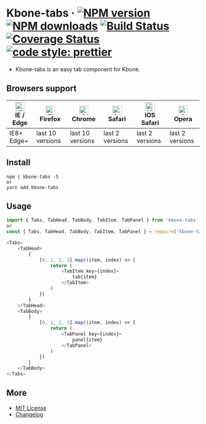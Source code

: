 # Kbone-tabs &middot; [![NPM version](https://img.shields.io/npm/v/kbone-tabs.svg?style=flat)](https://www.npmjs.com/package/kbone-tabs) [![NPM downloads](https://img.shields.io/npm/dm/kbone-tabs.svg?style=flat)](https://www.npmjs.com/package/kbone-tabs) [![Build Status](https://travis-ci.org/Ipxxiao/kbone-tabs.svg?branch=master)](https://travis-ci.org/Ipxxiao/kbone-tabs) [![Coverage Status](https://coveralls.io/repos/github/Ipxxiao/kbone-tabs/badge.svg?branch=master)](https://coveralls.io/github/Ipxxiao/kbone-tabs?branch=master) [![code style: prettier](https://img.shields.io/badge/code_style-prettier-ff69b4.svg?style=flat-square)](https://github.com/prettier/prettier)

- Kbone-tabs is an easy tab component for Kbone.

## Browsers support

| [<img src="https://raw.githubusercontent.com/alrra/browser-logos/master/src/edge/edge_48x48.png" alt="IE / Edge" width="24px" height="24px" />](http://godban.github.io/browsers-support-badges/)<br />IE / Edge | [<img src="https://raw.githubusercontent.com/alrra/browser-logos/master/src/firefox/firefox_48x48.png" alt="Firefox" width="24px" height="24px" />](http://godban.github.io/browsers-support-badges/)<br />Firefox | [<img src="https://raw.githubusercontent.com/alrra/browser-logos/master/src/chrome/chrome_48x48.png" alt="Chrome" width="24px" height="24px" />](http://godban.github.io/browsers-support-badges/)<br />Chrome | [<img src="https://raw.githubusercontent.com/alrra/browser-logos/master/src/safari/safari_48x48.png" alt="Safari" width="24px" height="24px" />](http://godban.github.io/browsers-support-badges/)<br />Safari | [<img src="https://raw.githubusercontent.com/alrra/browser-logos/master/src/safari-ios/safari-ios_48x48.png" alt="iOS Safari" width="24px" height="24px" />](http://godban.github.io/browsers-support-badges/)<br />iOS Safari | [<img src="https://raw.githubusercontent.com/alrra/browser-logos/master/src/opera/opera_48x48.png" alt="Opera" width="24px" height="24px" />](http://godban.github.io/browsers-support-badges/)<br />Opera |
| --------------------------------------------------------------------------------------------------------------------------------------------------------------------------------------------------------------- | ----------------------------------------------------------------------------------------------------------------------------------------------------------------------------------------------------------------- | ------------------------------------------------------------------------------------------------------------------------------------------------------------------------------------------------------------- | ------------------------------------------------------------------------------------------------------------------------------------------------------------------------------------------------------------- | ----------------------------------------------------------------------------------------------------------------------------------------------------------------------------------------------------------------------------- | --------------------------------------------------------------------------------------------------------------------------------------------------------------------------------------------------------- |
| IE8+ Edge+                                                                                                                                                                                                      | last 10 versions                                                                                                                                                                                                  | last 10 versions                                                                                                                                                                                              | last 2 versions                                                                                                                                                                                               | last 2 versions                                                                                                                                                                                                               | last 2 versions                                                                                                                                                                                           |

## Install

``` base
npm i kbone-tabs -S
or
yarn add kbone-tabs
```

## Usage

``` javascript 
import { Tabs, TabHead, TabBody, TabItem, TabPanel } from 'kbone-tabs'
or
const { Tabs, TabHead, TabBody, TabItem, TabPanel } = require('kbone-tabs')

<Tabs>
    <TabHead>
        {
            [0, 1, 2, 3].map((item, index) => {
                return (
                    <TabItem key={index}>
                        tab{item}
                    </TabItem>
                )
            })
        }
    </TabHead>
    <TabBody>
        {
            [0, 1, 2, 3].map((item, index) => {
                return (
                    <TabPanel key={index}>
                        panel{item}
                    </TabPanel>
                )
            })
        }
    </TabBody>
</Tabs>
```

## More
- [MIT License](https://github.com/Ipxxiao/kbone-tabs/blob/master/LICENSE)
- [Changelog](https://github.com/Ipxxiao/kbone-tabs/blob/master/CHANGELOG.md)
